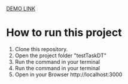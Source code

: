 [DEMO LINK](https://test-task-dt.ilya-maker.vercel.app/)
<h1> How to run this project </h1>
<ol>
  <li>
    Clone this repository.
  </li>
  <li>
    Open the project folder "testTaskDT"
  </li>
  <li>
    Run the command in your terminal <npm install>
  </li>
  <li>
    Run the command in your terminal <npm run dev>
  </li>
  <li>
    Open in your Browser http://localhost:3000
  </li>
</ol>
